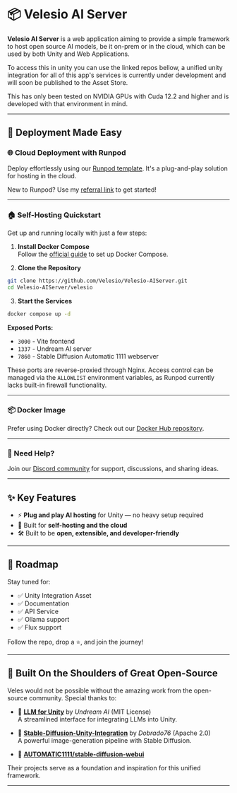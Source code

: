 # 📦 Velesio AI Server

**Velesio AI Server** is a web application aiming to provide a simple framework to host open source AI models, be it on-prem or in the cloud, which can be used by both Unity and Web Applications.

To access this in unity you can use the linked repos bellow, a unified unity integration for all of this app's services is currently under development and will soon be published to the Asset Store.

This has only been tested on NVIDIA GPUs with Cuda 12.2 and higher and is developed with that environment in mind.

---

## 🚀 Deployment Made Easy

### 🌐 Cloud Deployment with Runpod

Deploy effortlessly using our [Runpod template](https://www.runpod.io/console/explore/07cky3lznr). It's a plug-and-play solution for hosting in the cloud.

New to Runpod? Use my [referral link](https://runpod.io?ref=muhg2w55) to get started!

---

### 🏠 Self-Hosting Quickstart

Get up and running locally with just a few steps:

1. **Install Docker Compose**  
  Follow the [official guide](https://docs.docker.com/compose/install/linux/) to set up Docker Compose.

2. **Clone the Repository**  
  ```bash
  git clone https://github.com/Velesio/Velesio-AIServer.git
  cd Velesio-AIServer/velesio
  ```

3. **Start the Services**  
  ```bash
  docker compose up -d
  ```

  **Exposed Ports:**
  - `3000` - Vite frontend  
  - `1337` - Undream AI server  
  - `7860` - Stable Diffusion Automatic 1111 webserver  

  These ports are reverse-proxied through Nginx. Access control can be managed via the `ALLOWLIST` environment variables, as Runpod currently lacks built-in firewall functionality.

---

### 📦 Docker Image

Prefer using Docker directly? Check out our [Docker Hub repository](https://hub.docker.com/repository/docker/teocholakov/velesio-aiserver).

---

### 💬 Need Help?

Join our [Discord community](https://discord.gg/pMB6w3mJyF) for support, discussions, and sharing ideas.

---

## ✨ Key Features

- ⚡ **Plug and play AI hosting** for Unity — no heavy setup required  
- 🧠 Built for **self-hosting and the cloud**
- 🛠️ Built to be **open, extensible, and developer-friendly**  

---
## 🚧 Roadmap

Stay tuned for:

- ✅ Unity Integration Asset
- ✅ Documentation
- ✅ API Service
- ✅ Ollama support
- ✅ Flux support

Follow the repo, drop a ⭐, and join the journey!

---

## 🧱 Built On the Shoulders of Great Open-Source

Veles would not be possible without the amazing work from the open-source community. Special thanks to:

- 🧠 [**LLM for Unity**](https://github.com/undreamai/LLMUnity) by *Undream AI* (MIT License)  
  A streamlined interface for integrating LLMs into Unity.

- 🎨 [**Stable-Diffusion-Unity-Integration**](https://github.com/dobrado76/Stable-Diffusion-Unity-Integration) by *Dobrado76* (Apache 2.0)  
  A powerful image-generation pipeline with Stable Diffusion.

- 🎨 [**AUTOMATIC1111/stable-diffusion-webui**](https://github.com/AUTOMATIC1111/stable-diffusion-webui)

Their projects serve as a foundation and inspiration for this unified framework.

---